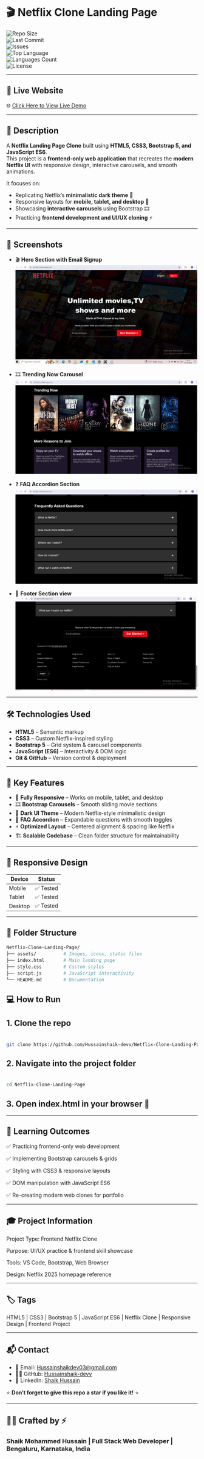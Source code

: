 # 🎬 Netflix Clone Landing Page

![Repo Size](https://img.shields.io/github/repo-size/Hussainshaik-devv/Netflix-Clone-Landing-Page)  
![Last Commit](https://img.shields.io/github/last-commit/Hussainshaik-devv/Netflix-Clone-Landing-Page)  
![Issues](https://img.shields.io/github/issues/Hussainshaik-devv/Netflix-Clone-Landing-Page)  
![Top Language](https://img.shields.io/github/languages/top/Hussainshaik-devv/Netflix-Clone-Landing-Page)  
![Languages Count](https://img.shields.io/github/languages/count/Hussainshaik-devv/Netflix-Clone-Landing-Page)  
![License](https://img.shields.io/github/license/Hussainshaik-devv/Netflix-Clone-Landing-Page)  

---

## 🔗 Live Website  

🌐 [Click Here to View Live Demo](https://your-live-link-here.vercel.app/)  

---

## 📘 Description  

A **Netflix Landing Page Clone** built using **HTML5, CSS3, Bootstrap 5, and JavaScript ES6**.  
This project is a **frontend-only web application** that recreates the **modern Netflix UI** with responsive design, interactive carousels, and smooth animations.  

It focuses on:  

- Replicating Netflix’s **minimalistic dark theme** 🎨  
- Responsive layouts for **mobile, tablet, and desktop** 📱  
- Showcasing **interactive carousels** using Bootstrap 🎞️  
- Practicing **frontend development and UI/UX cloning** ⚡  

---

## 📸 Screenshots  

- 🎬 **Hero Section with Email Signup**  
 ![Hero section](assets/netflix%20homepage.JPG)

- 🎞️ **Trending Now Carousel**  
  ![Trending section](assets/carousel%20section.JPG)

- ❓ **FAQ Accordion Section**  
  ![Faq section](assets/faq%20section.JPG)

- 📱 **Footer Section view**  
  ![Footer](assets/footer.JPG)

---

## 🛠️ Technologies Used  

- **HTML5** – Semantic markup  
- **CSS3** – Custom Netflix-inspired styling  
- **Bootstrap 5** – Grid system & carousel components  
- **JavaScript (ES6)** – Interactivity & DOM logic  
- **Git & GitHub** – Version control & deployment  

---

## 🌟 Key Features  

- 📱 **Fully Responsive** – Works on mobile, tablet, and desktop  
- 🎞️ **Bootstrap Carousels** – Smooth sliding movie sections  
- 🎨 **Dark UI Theme** – Modern Netflix-style minimalistic design  
- 🔽 **FAQ Accordion** – Expandable questions with smooth toggles  
- ⚡ **Optimized Layout** – Centered alignment & spacing like Netflix  
- 🏗️ **Scalable Codebase** – Clean folder structure for maintainability  

---

## 📱 Responsive Design  

| Device   | Status   |
|----------|----------|
| Mobile   | ✅ Tested |
| Tablet   | ✅ Tested |
| Desktop  | ✅ Tested |

---

## 📂 Folder Structure  

```bash
Netflix-Clone-Landing-Page/
├── assets/          # Images, icons, static files
├── index.html       # Main landing page
├── style.css        # Custom styles
├── script.js        # JavaScript interactivity
└── README.md        # Documentation
```

## 💻 How to Run

## 1. Clone the repo

```bash

git clone https://github.com/Hussainshaik-devv/Netflix-Clone-Landing-Page.git
```

## 2. Navigate into the project folder

```bash

cd Netflix-Clone-Landing-Page
```

## 3. Open index.html in your browser 🚀

---

## 🎯 Learning Outcomes

✅ Practicing frontend-only web development

✅ Implementing Bootstrap carousels & grids

✅ Styling with CSS3 & responsive layouts

✅ DOM manipulation with JavaScript ES6

✅ Re-creating modern web clones for portfolio

---

## 🎓 Project Information

Project Type: Frontend Netflix Clone

Purpose: UI/UX practice & frontend skill showcase

Tools: VS Code, Bootstrap, Web Browser

Design: Netflix 2025 homepage reference

---

## 🏷️ Tags

HTML5 | CSS3 | Bootstrap 5 | JavaScript ES6 | Netflix Clone | Responsive Design | Frontend Project

---

## 📬 Contact  

- 📧 Email: [Hussainshaikdev03@gmail.com](mailto:Hussainshaikdev03@gmail.com)  
- 🧑‍💻 GitHub: [Hussainshaik-devv](https://github.com/Hussainshaik-devv)  
- 👔 LinkedIn: [Shaik Hussain](https://www.linkedin.com/in/shaik-mohammed-hussain-8878b9236?trk=contact-info)  

⭐ **Don’t forget to give this repo a star if you like it!** ⭐

---

## 🧑‍💻 Crafted by ⚡

### Shaik Mohammed Hussain | Full Stack Web Developer | Bengaluru, Karnataka, India
